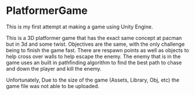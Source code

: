 # PlatformerGame
This is my first attempt at making a game using Unity Engine. 

This is a 3D platformer game that has the exact same concept at pacman but in 3d and some twist. Objectives are the same, with the only challenge being to finish the game fast. There are respawn points as well as objects to help cross over walls to help escape the enemy. 
The enemy that is in the game uses an built in pathfinding algorithm to find the best path to chase and down the player and kill the enemy.

Unfortunately, Due to the size of the game (Assets, Library, Obj, etc) the game file was not able to be uploaded. 
